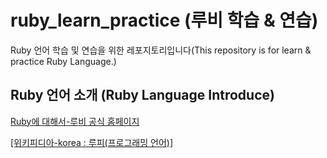 # ruby_learn_practice (루비 학습 & 연습)
Ruby 언어 학습 및 연습을 위한 레포지토리입니다(This repository is for learn &amp; practice Ruby Language.)

## Ruby 언어 소개 (Ruby Language Introduce)
<a href="https://www.ruby-lang.org/ko/about/">Ruby에 대해서-루비 공식 홈페이지</a>

<a href="https://ko.wikipedia.org/wiki/%EB%A3%A8%EB%B9%84_(%ED%94%84%EB%A1%9C%EA%B7%B8%EB%9E%98%EB%B0%8D_%EC%96%B8%EC%96%B4)">[위키피디아-korea : 루피(프로그래밍 언어)]</a>